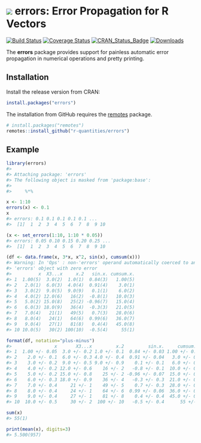 
<!-- README.md is generated from README.Rmd. Please edit that file -->
# <img src="https://avatars1.githubusercontent.com/u/32303769?s=40&v=4"> errors: Error Propagation for R Vectors

[![Build Status](https://travis-ci.org/r-quantities/errors.svg?branch=master)](https://travis-ci.org/r-quantities/errors) [![Coverage Status](https://codecov.io/gh/r-quantities/errors/branch/master/graph/badge.svg)](https://codecov.io/gh/r-quantities/errors) [![CRAN\_Status\_Badge](https://www.r-pkg.org/badges/version/errors)](https://cran.r-project.org/package=errors) [![Downloads](https://cranlogs.r-pkg.org/badges/errors)](https://cran.r-project.org/package=errors)

The **errors** package provides support for painless automatic error propagation in numerical operations and pretty printing.

Installation
------------

Install the release version from CRAN:

``` r
install.packages("errors")
```

The installation from GitHub requires the [remotes](https://cran.r-project.org/package=remotes) package.

``` r
# install.packages("remotes")
remotes::install_github("r-quantities/errors")
```

Example
-------

``` r
library(errors)
#> 
#> Attaching package: 'errors'
#> The following object is masked from 'package:base':
#> 
#>     %*%

x <- 1:10
errors(x) <- 0.1
x
#> errors: 0.1 0.1 0.1 0.1 0.1 ...
#>  [1]  1  2  3  4  5  6  7  8  9 10

(x <- set_errors(1:10, 1:10 * 0.05))
#> errors: 0.05 0.10 0.15 0.20 0.25 ...
#>  [1]  1  2  3  4  5  6  7  8  9 10

(df <- data.frame(x, 3*x, x^2, sin(x), cumsum(x)))
#> Warning: In 'Ops' : non-'errors' operand automatically coerced to an
#> 'errors' object with zero error
#>          x  X3...x     x.2   sin.x. cumsum.x.
#> 1  1.00(5)  3.0(2)  1.0(1)  0.84(3)   1.00(5)
#> 2   2.0(1)  6.0(3)  4.0(4)  0.91(4)    3.0(1)
#> 3   3.0(2)  9.0(5)  9.0(9)   0.1(1)    6.0(2)
#> 4   4.0(2) 12.0(6)   16(2)  -0.8(1)   10.0(3)
#> 5   5.0(2) 15.0(8)   25(2) -0.96(7)   15.0(4)
#> 6   6.0(3) 18.0(9)   36(4)  -0.3(3)   21.0(5)
#> 7   7.0(4)   21(1)   49(5)   0.7(3)   28.0(6)
#> 8   8.0(4)   24(1)   64(6)  0.99(6)   36.0(7)
#> 9   9.0(4)   27(1)   81(8)   0.4(4)   45.0(8)
#> 10 10.0(5)   30(2) 100(10)  -0.5(4)     55(1)

format(df, notation="plus-minus")
#>                x       X3...x         x.2         sin.x.     cumsum.x.
#> 1  1.00 +/- 0.05  3.0 +/- 0.2 1.0 +/- 0.1  0.84 +/- 0.03 1.00 +/- 0.05
#> 2    2.0 +/- 0.1  6.0 +/- 0.3 4.0 +/- 0.4  0.91 +/- 0.04   3.0 +/- 0.1
#> 3    3.0 +/- 0.2  9.0 +/- 0.5 9.0 +/- 0.9    0.1 +/- 0.1   6.0 +/- 0.2
#> 4    4.0 +/- 0.2 12.0 +/- 0.6    16 +/- 2   -0.8 +/- 0.1  10.0 +/- 0.3
#> 5    5.0 +/- 0.2 15.0 +/- 0.8    25 +/- 2 -0.96 +/- 0.07  15.0 +/- 0.4
#> 6    6.0 +/- 0.3 18.0 +/- 0.9    36 +/- 4   -0.3 +/- 0.3  21.0 +/- 0.5
#> 7    7.0 +/- 0.4     21 +/- 1    49 +/- 5    0.7 +/- 0.3  28.0 +/- 0.6
#> 8    8.0 +/- 0.4     24 +/- 1    64 +/- 6  0.99 +/- 0.06  36.0 +/- 0.7
#> 9    9.0 +/- 0.4     27 +/- 1    81 +/- 8    0.4 +/- 0.4  45.0 +/- 0.8
#> 10  10.0 +/- 0.5     30 +/- 2  100 +/- 10   -0.5 +/- 0.4      55 +/- 1

sum(x)
#> 55(1)

print(mean(x), digits=3)
#> 5.500(957)
```
